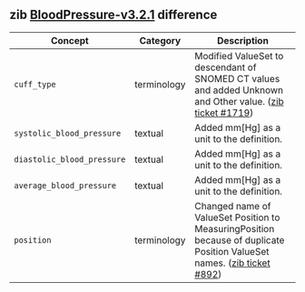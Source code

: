 ## zib [BloodPressure-v3.2.1](https://zibs.nl/wiki/BloodPressure-v3.2.1(2020EN)) difference

| Concept         | Category          | Description                             | 
|-----------------|-------------------|-----------------------------------------|
|`cuff_type` | terminology | Modified ValueSet to descendant of SNOMED CT values and added Unknown and Other value. ([zib ticket #1719](https://bits.nictiz.nl/browse/ZIB-1719)) |
| `systolic_blood_pressure`  | textual | Added mm[Hg] as a unit to the definition. |
| `diastolic_blood_pressure` | textual | Added mm[Hg] as a unit to the definition. |
| `average_blood_pressure` |  textual | Added mm[Hg] as a unit to the definition. |
|`position` | terminology |  Changed name of ValueSet Position to MeasuringPosition because of duplicate Position ValueSet names. ([zib ticket #892](https://bits.nictiz.nl/browse/ZIB-892)) |